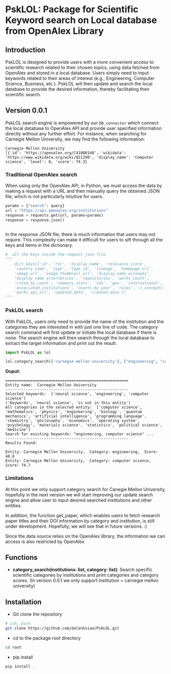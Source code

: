 # PskLOL: Package for Scientific Keyword search on Local database from OpenAlex Library 

## Introduction
PskLOL is designed to provide users with a more convenient access to scientific research related to their chosen topics, using data fetched from OpenAlex and stored in a local database. Users simply need to input keywords related to their areas of interest (e.g., Engineering, Computer Science, Business, etc.). PskLOL will then update and search the local database to provide the desired information, thereby facilitating their scientific search.


## Version 0.0.1

PskLOL search engine is empowered by our `DB_connector` which connect the local database to OpenAlex API and provide user specified information directly without any further effort. For instance, when searching for Carnegie Mellon University, we may find the following information: 

```
Carnegie Mellon University
[{'id': 'https://openalex.org/C41008148', 'wikidata': 'https://www.wikidata.org/wiki/Q21198', 'display_name': 'Computer science', 'level': 0, 'score': 74.3}
```

### Traditional OpenAlex search
When using only the OpenAlex API, in Python, we must access the data by making a request with a URL and then manually query the obtained JSON file, which is not particularly intuitive for users. 

```python
params = {"search": query}
url = "https://api.openalex.org/institutions"
response = requests.get(url, params=params)
response = response.json()
       
```

In the response JSON file, there is much information that users may not require. This complexity can make it difficult for users to sift through all the keys and items in the dictionary.

```python
#  all the keys inside the request json file
"""
    dict_keys(['id', 'ror', 'display_name', 'relevance_score', 
    'country_code', 'type', 'type_id', 'lineage', 'homepage_url', 
    'image_url', 'image_thumbnail_url', 'display_name_acronyms', 
    'display_name_alternatives', 'repositories', 'works_count', 
    'cited_by_count', 'summary_stats', 'ids', 'geo', 'international', 
    'associated_institutions', 'counts_by_year', 'roles', 'x_concepts', 
    'works_api_url', 'updated_date', 'created_date'])
"""
```

### PskLOL search
With PskLOL, users only need to provide the name of the institution and the categories they are interested in with just one line of code. The category search command will first update or initiate the local database if there is none. The search engine will then search through the local database to extract the target information and print out the result.

```python
import PskLOL as lol 

lol.category_search(['carnegie mellon university'], ["engineering", "computer science", "neural science"])

```

**Ouput:**
```
======================================================
Entity name:  Carnegie Mellon University
------------------------------------------------------
Selected keywords:  ['neural science', 'engineering', 'computer science']
('Keywords', 'neural science', 'is not in this entity')
All categories in the selected entity:  ['computer science', 'mathematics', 'physics', 'engineering', 'biology', 'quantum mechanics', 'artificial intelligence', 'programming language', 'chemistry', 'philosophy', 'economics', 'operating system', 'psychology', 'materials science', 'statistics', 'political science', 'medicine']
Search for existing keywords: "engineering, computer science" ...
------------------------------------------------------
Results Found: 

Entity: Carnegie Mellon University,  Category: engineering,  Score: 48.8
Entity: Carnegie Mellon University,  Category: computer science,  Score: 74.7
```



### Limitations
At this point we only support category search for Canegie Mellon University, hopefully in the next version we will start improving our update search engine and allow user to input desired searched institutions and other entities. 

In addition, the function get_paper, which enables users to fetch research paper titles and their DOI information by category and institution, is still under development. Hopefully, we will see that in future versions. :) 

Since the data source relies on the OpenAlex library, the information we can access is also restricted by OpenAlex.

## Functions 
- **category_search(institutions: list, category: list)**: Search specific scientific categories by institutions and print categories and category scores. (In version 0.0.1 we only support institution = carnegie mellon university)



## Installation
- Git clone the repository 

```bash
# zsh, bash  
git clone https://github.com/dalenhsiao/PskLOL.git

```

- cd to the package root directory 

```bash 
cd root

```

- pip install 

```bash 
pip install . 

```
